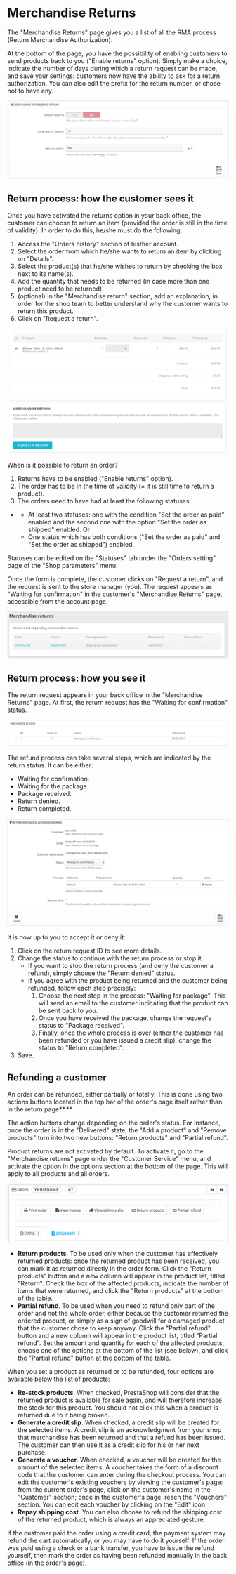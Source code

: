 # Merchandise Returns

The "Merchandise Returns" page gives you a list of all the RMA process \(Return Merchandise Authorization\).

At the bottom of the page, you have the possibility of enabling customers to send products back to you \("Enable returns" option\). Simply make a choice, indicate the number of days during which a return request can be made, and save your settings: customers now have the ability to ask for a return authorization. You can also edit the prefix for the return number, or chose not to have any.

![](../../../.gitbook/assets/38109196%20%283%29%20%283%29%20%283%29.png)

## Return process: how the customer sees it <a id="MerchandiseReturns-Returnprocess:howthecustomerseesit"></a>

Once you have activated the returns option in your back office, the customer can choose to return an item \(provided the order is still in the time of validity\). In order to do this, he/she must do the following:

1. Access the "Orders history" section of his/her account.
2. Select the order from which he/she wants to return an item by clicking on "Details".
3. Select the product\(s\) that he/she wishes to return by checking the box next to its name\(s\).
4. Add the quantity that needs to be returned \(in case more than one product need to be returned\).
5. \(optional\) In the "Merchandise return" section, add an explanation, in order for the shop team to better understand why the customer wants to return this product.
6. Click on "Request a return".

![](../../../.gitbook/assets/51839875%20%283%29%20%283%29.png)

When is it possible to return an order?

1. Returns have to be enabled \("Enable returns" option\).
2. The order has to be in the time of validity \(= it is still time to return a product\).
3. The orders need to have had at least the following statuses:

* * At least two statuses: one with the condition "Set the order as paid" enabled and the second one with the option "Set the order as shipped" enabled. Or
  * One status which has both conditions \("Set the order as paid" and "Set the order as shipped"\) enabled.

Statuses can be edited on the "Statuses" tab under the "Orders setting" page of the "Shop parameters" menu.

Once the form is complete, the customer clicks on "Request a return", and the request is sent to the store manager \(you\). The request appears as "Waiting for confirmation" in the customer's "Merchandise Returns" page, accessible from the account page.

![](../../../.gitbook/assets/51839876%20%283%29%20%283%29%20%283%29.png)

## Return process: how you see it <a id="MerchandiseReturns-Returnprocess:howyouseeit"></a>

The return request appears in your back office in the "Merchandise Returns" page. At first, the return request has the "Waiting for confirmation" status.

![](../../../.gitbook/assets/23038598%20%283%29%20%283%29%20%283%29.png)

The refund process can take several steps, which are indicated by the return status. It can be either:

* Waiting for confirmation.
* Waiting for the package.
* Package received.
* Return denied.
* Return completed.

![](../../../.gitbook/assets/51839877%20%283%29%20%283%29.png)

It is now up to you to accept it or deny it:

1. Click on the return request ID to see more details.
2. Change the status to continue with the return process or stop it.
   * If you want to stop the return process \(and deny the customer a refund\), simply choose the "Return denied" status.
   * If you agree with the product being returned and the customer being refunded, follow each step precisely:
     1. Choose the next step in the process: "Waiting for package". This will send an email to the customer indicating that the product can be sent back to you.
     2. Once you have received the package, change the request's status to "Package received".
     3. Finally, once the whole process is over \(either the customer has been refunded or you have issued a credit slip\), change the status to "Return completed".
3. Save.

## Refunding a customer <a id="MerchandiseReturns-Refundingacustomer"></a>

An order can be refunded, either partially or totally. This is done using two actions buttons located in the top bar of the order's page itself rather than in the return page**.**

The action buttons change depending on the order's status. For instance, once the order is in the "Delivered" state, the "Add a product" and "Remove products" turn into two new buttons: "Return products" and "Partial refund".

Product returns are not activated by default. To activate it, go to the "Merchandise returns" page under the "Customer Service" menu, and activate the option in the options section at the bottom of the page. This will apply to all products and all orders.

![](../../../.gitbook/assets/51839878%20%283%29%20%283%29.png)

* **Return products**. To be used only when the customer has effectively returned products: once the returned product has been received, you can mark it as returned directly in the order form.  Click the "Return products" button and a new column will appear in the product list, titled "Return". Check the box of the affected products, indicate the number of items that were returned, and click the "Return products" at the bottom of the table.
* **Partial refund**. To be used when you need to refund only part of the order and not the whole order, either because the customer returned the ordered product, or simply as a sign of goodwill for a damaged product that the customer chose to keep anyway. Click the "Partial refund" button and a new column will appear in the product list, titled "Partial refund". Set the amount and quantity for each of the affected products, choose one of the options at the bottom of the list \(see below\), and click the "Partial refund" button at the bottom of the table.  

When you set a product as returned or to be refunded, four options are available below the list of products:

* **Re-stock products**. When checked, PrestaShop will consider that the returned product is available for sale again, and will therefore increase the stock for this product. You should not click this when a product is returned due to it being broken...
* **Generate a credit slip**. When checked, a credit slip will be created for the selected items. A credit slip is an acknowledgment from your shop that merchandise has been returned and that a refund has been issued. The customer can then use it as a credit slip for his or her next purchase.
* **Generate a voucher**. When checked, a voucher will be created for the amount of the selected items. A voucher takes the form of a discount code that the customer can enter during the checkout process. You can edit the customer's existing vouchers by viewing the customer's page: from the current order's page, click on the customer's name in the "Customer" section; once in the customer's page, reach the "Vouchers" section. You can edit each voucher by clicking on the "Edit" icon.
* **Repay shipping cost**. You can also choose to refund the shipping cost of the returned product, which is always an appreciated gesture.  

If the customer paid the order using a credit card, the payment system may refund the cart automatically, or you may have to do it yourself. If the order was paid using a check or a bank transfer, you have to issue the refund yourself, then mark the order as having been refunded manually in the back office \(in the order's page\).

